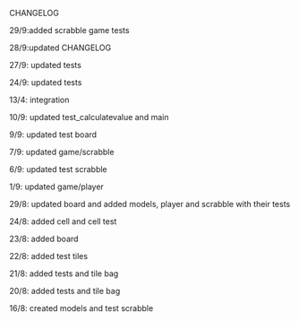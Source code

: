 CHANGELOG

29/9:added scrabble game tests

28/9:updated CHANGELOG

27/9: updated tests

24/9: updated tests

13/4: integration

10/9: updated test_calculatevalue and main

9/9: updated test board

7/9: updated game/scrabble

6/9: updated test scrabble

1/9: updated game/player

29/8: updated board and added models, player and scrabble with their tests

24/8: added cell and cell test

23/8: added board

22/8: added test tiles

21/8: added tests and tile bag

20/8: added tests and tile bag

16/8: created models and test scrabble

